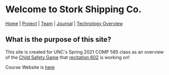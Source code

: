 # Welcome to Stork Shipping Co.

[Home](/ChildSafetyGame/) | [Project](/ChildSafetyGame/project) | [Team](/ChildSafetyGame/team) | [Journal](/ChildSafetyGame/journal) | [Technology Overview](/ChildSafetyGame/technology) 

## What is the purpose of this site?

This site is created for UNC's Spring 2021 COMP 585 class as an overview of the [Child Safety Game](/ChildSafetyGame/project) that [recitation 602](/ChildSafetyGame/team) is working on!

Course Website is [here](https://wwwx.cs.unc.edu/~pozefsky/seriousgames_s21/index.html)
